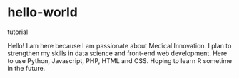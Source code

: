 # hello-world
tutorial

Hello! I am here because I am passionate about Medical Innovation. I plan to strengthen my skills in data science and front-end web development. Here to use Python, Javascript, PHP, HTML and CSS. Hoping to learn R sometime in the future. 


